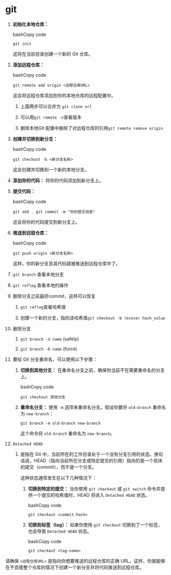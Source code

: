 # git

 1. **初始化本地仓库：**

    bashCopy code

    `git init`

    这将在当前目录创建一个新的 Git 仓库。

 2. **添加远程仓库：**

    bashCopy code

    `git remote add origin <远程仓库URL>`

    这会将远程仓库添加到你的本地仓库的远程配置中。

    1. 上面两步可以合并为 `git clone url`

    2. 可以用`git remote -v`查看版本

    3. 删除本地Git 配置中删除了对远程仓库的引用`git remote remove origin`

 3. **创建并切换到新分支：**

    bashCopy code

    `git checkout -b <新分支名称>`

    这会创建并切换到一个新的本地分支。

 4. **添加你的代码：** 将你的代码添加到新分支上。

 5. **提交代码：**

    bashCopy code

    `git add . git commit -m "你的提交消息"`

    这会将你的代码提交到新分支上。

 6. **推送到远程仓库：**

    bashCopy code

    `git push origin <新分支名称>`

    这样，你的新分支及其代码就被推送到远程仓库中了。

 7. `git branch` 查看本地分支

 8. `git reflog` 查看本地的操作

 9. 删除分支之前最好commit，这样可以恢复

    1. `git reflog`查看哈希值

    2. 创建一个新的分支，指向该哈希值`git checkout -b recover hash_value`

10. 删除分支 

    1. `git branch -d name` (safely)

    2. `git branch -D name` (force)

11. 要给 Git 分支重命名，可以使用以下步骤：

    1. **切换到其他分支：** 在重命名分支之前，确保你当前不在需要重命名的分支上。

       bashCopy code

       `git checkout 其他分支`

    2. **重命名分支：** 使用 `-m` 选项来重命名分支。假设你要将 `old-branch` 重命名为 `new-branch`：

       `git branch -m old-branch new-branch`

       这个命令将 `old-branch` 重命名为 `new-branch`。

12. `Detached HEAD` 

    1. 是指在 Git 中，当前所在的工作目录处于一个没有分支引用的状态。换句话说，HEAD（指向当前所在分支或特定提交的引用）指向的是一个具体的提交（commit），而不是一个分支。

       这种状态通常发生在以下几种情况下：

       1. **切换到特定的提交：** 当你使用 `git checkout` 或 `git switch` 命令并提供一个提交的哈希值时，HEAD 将进入 `Detached HEAD` 状态。

          bashCopy code

          `git checkout <commit-hash>`

       2. **切换到标签（tag）：** 如果你使用 `git checkout` 切换到了一个标签，也会导致 `Detached HEAD` 状态。

          bashCopy code

          `git checkout <tag-name>`

请确保 `<远程仓库URL>` 是指向你想要推送的远程仓库的正确 URL。这样，你就能够在不克隆整个仓库的情况下创建一个新分支并将代码推送到远程仓库。